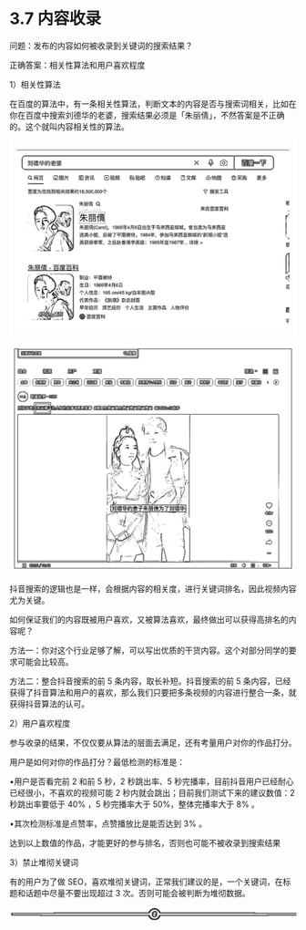 # 3.7 内容收录

问题：发布的内容如何被收录到关键词的搜索结果？

正确答案：相关性算法和用户喜欢程度

1）相关性算法

在百度的算法中，有一条相关性算法，判断文本的内容是否与搜索词相关，比如在你在百度中搜索刘德华的老婆，搜索结果必须是「朱丽倩」，不然答案是不正确的。这个就叫内容相关性的算法。

![](img/3dd83a3ae5a5cfef379aa5da9d8d9f35.png)

![](img/64049b7e6274a2886a75b209990990e7.png)

抖音搜索的逻辑也是一样，会根据内容的相关度，进行关键词排名，因此视频内容尤为关键。

如何保证我们的内容既被用户喜欢，又被算法喜欢，最终做出可以获得高排名的内容呢？

方法一：你对这个行业足够了解，可以写出优质的干货内容。这个对部分同学的要求可能会比较高。

方法二：整合抖音搜索的前 5 条内容，取长补短。抖音搜索的前 5 条内容，已经获得了抖音算法和用户的喜欢，那么我们只要把多条视频的内容进行整合一条，就获得抖音算法的认可。

2）用户喜欢程度

参与收录的结果，不仅仅要从算法的层面去满足，还有考量用户对你的作品打分。

用户是如何对你的作品打分？最低检测的标准是：

•用户是否看完前 2 和前 5 秒，2 秒跳出率、5 秒完播率，目前抖音用户已经耐心已经很小，不喜欢的视频可能 2 秒内就会跳出；目前我们测试下来的建议数值：2 秒跳出率要低于 40% ，5 秒完播率大于 50%，整体完播率大于 8% 。

•其次检测标准是点赞率，点赞播放比是能否达到 3% 。

达到以上数值的作品，才能更好的参与排名，否则也可能不被收录到搜索结果

3）禁止堆彻关键词

有的用户为了做 SEO，喜欢堆彻关键词，正常我们建议的是，一个关键词，在标题和话题中尽量不要出现超过 3 次。否则可能会被判断为堆彻数据。

![](img/75a2819e1a58997a8c18fd3150be6c39.png)